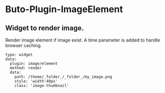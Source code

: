 # Buto-Plugin-ImageElement

## Widget to render image.

Render image element if image exist. A time parameter is added to handle browser caching.

```
type: widget
data:
  plugin: image/element
  method: render
  data:
    path: /theme/_folder_/_folder_/my_image.png
    style: 'width:40px'
    class: 'image-thumbnail'
```
